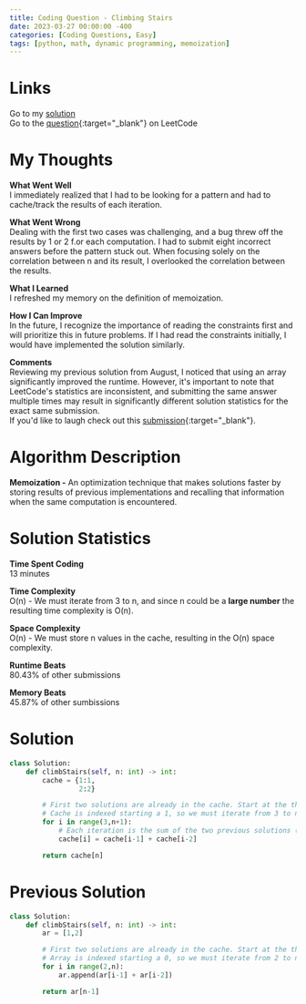 ```yaml
---
title: Coding Question - Climbing Stairs
date: 2023-03-27 00:00:00 -400
categories: [Coding Questions, Easy]
tags: [python, math, dynamic programming, memoization]
---
```


# Links

Go to my [solution](#solution)  
Go to the [question](https://leetcode.com/problems/climbing-stairs/){:target="\_blank"} on LeetCode

# My Thoughts  

**What Went Well**  
I immediately realized that I had to be looking for a pattern and had to cache/track the results of each iteration. 

**What Went Wrong**  
Dealing with the first two cases was challenging, and a bug threw off the results by 1 or 2 f.or each computation. 
I had to submit eight incorrect answers before the pattern stuck out. 
When focusing solely on the correlation between n and its result, I overlooked the correlation between the results.

**What I Learned**  
I refreshed my memory on the definition of memoization. 

**How I Can Improve**  
In the future, I recognize the importance of reading the constraints first and will prioritize this in future problems. 
If I had read the constraints initially, I would have implemented the solution similarly. 

**Comments**  
Reviewing my previous solution from August, I noticed that using an array significantly improved the runtime. 
However, it's important to note that LeetCode's statistics are inconsistent, and submitting the same answer multiple times may result in significantly different solution statistics for the exact same submission.  
If you'd like to laugh check out this [submission](https://leetcode.com/problems/climbing-stairs/solutions/3302571/fastest-possible-solution-c-professors-hate-him/){:target="_blank"}.

# Algorithm Description

**Memoization -** An optimization technique that makes solutions faster by storing results of previous implementations and recalling that information when the same computation is encountered.

# Solution Statistics  

**Time Spent Coding**  
13 minutes

**Time Complexity**  
O(n) - We must iterate from 3 to n, and since n could be a **large number** the resulting time complexity is O(n).

**Space Complexity**  
O(n) - We must store n values in the cache, resulting in the O(n) space complexity.

**Runtime Beats**  
80.43% of other submissions  

**Memory Beats**  
45.87% of other sumbissions  

# Solution  

```python
class Solution:
    def climbStairs(self, n: int) -> int:
        cache = {1:1,
                 2:2}

        # First two solutions are already in the cache. Start at the third computation
        # Cache is indexed starting a 1, so we must iterate from 3 to n+1
        for i in range(3,n+1):
            # Each iteration is the sum of the two previous solutions (i-1 and i-2)
            cache[i] = cache[i-1] + cache[i-2]

        return cache[n]
```

# Previous Solution

```python
class Solution:
    def climbStairs(self, n: int) -> int:
        ar = [1,2]

        # First two solutions are already in the cache. Start at the third computation
        # Array is indexed starting a 0, so we must iterate from 2 to n
        for i in range(2,n):
            ar.append(ar[i-1] + ar[i-2])

        return ar[n-1]
```